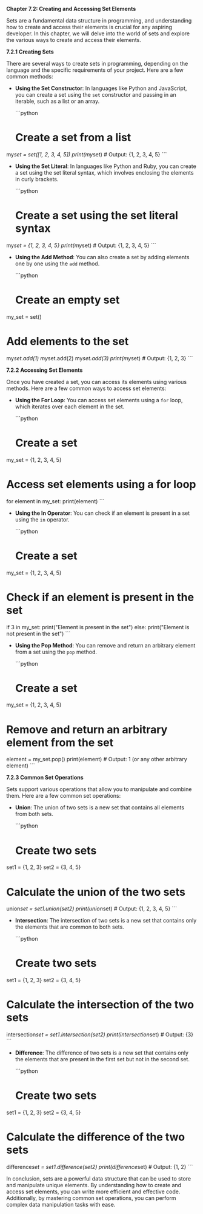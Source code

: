 <p><strong>Chapter 7.2: Creating and Accessing Set Elements</strong></p>

<p>Sets are a fundamental data structure in programming, and understanding how to create and access their elements is crucial for any aspiring developer. In this chapter, we will delve into the world of sets and explore the various ways to create and access their elements.</p>

<p><strong>7.2.1 Creating Sets</strong></p>

<p>There are several ways to create sets in programming, depending on the language and the specific requirements of your project. Here are a few common methods:</p>

<ul>
<li><p><strong>Using the Set Constructor</strong>: In languages like Python and JavaScript, you can create a set using the <code>set</code> constructor and passing in an iterable, such as a list or an array.</p>

<p>```python</p>

<h1>Create a set from a list</h1></li>
</ul>

<p>my<em>set = set([1, 2, 3, 4, 5])
print(my</em>set)  # Output: {1, 2, 3, 4, 5}
```</p>

<ul>
<li><p><strong>Using the Set Literal</strong>: In languages like Python and Ruby, you can create a set using the set literal syntax, which involves enclosing the elements in curly brackets.</p>

<p>```python</p>

<h1>Create a set using the set literal syntax</h1></li>
</ul>

<p>my<em>set = {1, 2, 3, 4, 5}
print(my</em>set)  # Output: {1, 2, 3, 4, 5}
```</p>

<ul>
<li><p><strong>Using the Add Method</strong>: You can also create a set by adding elements one by one using the <code>add</code> method.</p>

<p>```python</p>

<h1>Create an empty set</h1></li>
</ul>

<p>my_set = set()</p>

<h1>Add elements to the set</h1>

<p>my<em>set.add(1)
my</em>set.add(2)
my<em>set.add(3)
print(my</em>set)  # Output: {1, 2, 3}
```</p>

<p><strong>7.2.2 Accessing Set Elements</strong></p>

<p>Once you have created a set, you can access its elements using various methods. Here are a few common ways to access set elements:</p>

<ul>
<li><p><strong>Using the For Loop</strong>: You can access set elements using a <code>for</code> loop, which iterates over each element in the set.</p>

<p>```python</p>

<h1>Create a set</h1></li>
</ul>

<p>my_set = {1, 2, 3, 4, 5}</p>

<h1>Access set elements using a for loop</h1>

<p>for element in my_set:
    print(element)
```</p>

<ul>
<li><p><strong>Using the In Operator</strong>: You can check if an element is present in a set using the <code>in</code> operator.</p>

<p>```python</p>

<h1>Create a set</h1></li>
</ul>

<p>my_set = {1, 2, 3, 4, 5}</p>

<h1>Check if an element is present in the set</h1>

<p>if 3 in my_set:
    print("Element is present in the set")
else:
    print("Element is not present in the set")
```</p>

<ul>
<li><p><strong>Using the Pop Method</strong>: You can remove and return an arbitrary element from a set using the <code>pop</code> method.</p>

<p>```python</p>

<h1>Create a set</h1></li>
</ul>

<p>my_set = {1, 2, 3, 4, 5}</p>

<h1>Remove and return an arbitrary element from the set</h1>

<p>element = my_set.pop()
print(element)  # Output: 1 (or any other arbitrary element)
```</p>

<p><strong>7.2.3 Common Set Operations</strong></p>

<p>Sets support various operations that allow you to manipulate and combine them. Here are a few common set operations:</p>

<ul>
<li><p><strong>Union</strong>: The union of two sets is a new set that contains all elements from both sets.</p>

<p>```python</p>

<h1>Create two sets</h1></li>
</ul>

<p>set1 = {1, 2, 3}
set2 = {3, 4, 5}</p>

<h1>Calculate the union of the two sets</h1>

<p>union<em>set = set1.union(set2)
print(union</em>set)  # Output: {1, 2, 3, 4, 5}
```</p>

<ul>
<li><p><strong>Intersection</strong>: The intersection of two sets is a new set that contains only the elements that are common to both sets.</p>

<p>```python</p>

<h1>Create two sets</h1></li>
</ul>

<p>set1 = {1, 2, 3}
set2 = {3, 4, 5}</p>

<h1>Calculate the intersection of the two sets</h1>

<p>intersection<em>set = set1.intersection(set2)
print(intersection</em>set)  # Output: {3}
```</p>

<ul>
<li><p><strong>Difference</strong>: The difference of two sets is a new set that contains only the elements that are present in the first set but not in the second set.</p>

<p>```python</p>

<h1>Create two sets</h1></li>
</ul>

<p>set1 = {1, 2, 3}
set2 = {3, 4, 5}</p>

<h1>Calculate the difference of the two sets</h1>

<p>difference<em>set = set1.difference(set2)
print(difference</em>set)  # Output: {1, 2}
```</p>

<p>In conclusion, sets are a powerful data structure that can be used to store and manipulate unique elements. By understanding how to create and access set elements, you can write more efficient and effective code. Additionally, by mastering common set operations, you can perform complex data manipulation tasks with ease.</p>
